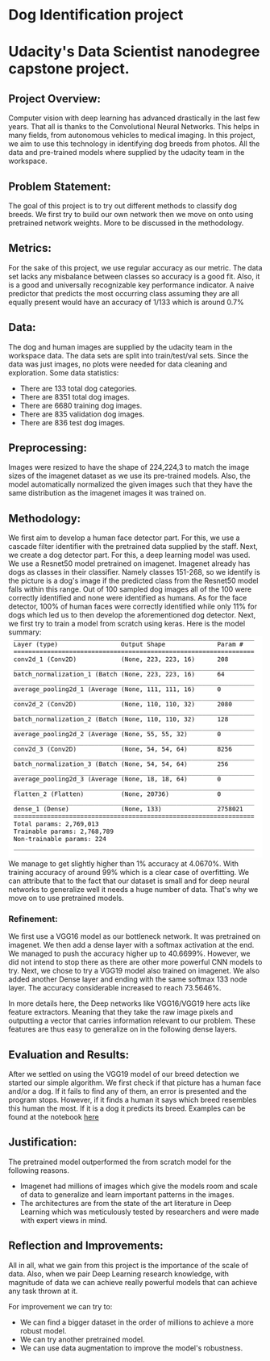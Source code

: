 # Dog Identification project
# Udacity's Data Scientist nanodegree capstone project.

## Project Overview:
Computer vision with deep learning has advanced drastically in the last few years. That all is thanks to the Convolutional Neural Networks. This helps in many fields, from autonomous vehicles to medical imaging. In this project, we aim to use this technology in identifying dog breeds from photos. All the data and pre-trained models where supplied by the udacity team in the workspace.

## Problem Statement:
The goal of this project is to try out different methods to classify dog breeds. We first try to build our own network then we move on onto using pretrained network weights. More to be discussed in the methodology. 

## Metrics: 
For the sake of this project, we use regular accuracy as our metric. The data set lacks any misbalance between classes so accuracy is a good fit. Also, it is a good and universally recognizable key performance indicator. 
A naive predictor that predicts the most occurring class assuming they are all equally present would have an accuracy of 1/133 which is around 0.7%

## Data: 
The dog and human images are supplied by the udacity team in the workspace data. The data sets are split into train/test/val sets. Since the data was just images, no plots were needed for data cleaning and exploration.
Some data statistics:
* There are 133 total dog categories.
* There are 8351 total dog images.
* There are 6680 training dog images.
* There are 835 validation dog images.
* There are 836 test dog images.

## Preprocessing: 
Images were resized to have the shape of 224,224,3 to match the image sizes of the imagenet dataset as we use its pre-trained models. 
Also, the model automatically normalized the given images such that they have the same distribution as the imagenet images it was trained on. 

## Methodology: 
We first aim to develop a human face detector part. For this, we use a cascade filter identifier with the pretrained data supplied by the staff. 
Next, we create a dog detector part. For this, a deep learning model was used. We use a Resnet50 model pretrained on imagenet. Imagenet already has dogs as classes in their classifier. Namely classes 151-268, so we identify is the picture is a dog's image if the predicted class from the Resnet50 model falls within this range. 
Out of 100 sampled dog images all of the 100 were correctly identified and none were identified as humans. As for the face detector, 100% of human faces were correctly identified while only 11% for dogs which led us to then develop the aforementioned dog detector. 
Next, we first try to train a model from scratch using keras. Here is the model summary:
![From Scratch Model Summart](images/model.png)
We manage to get slightly higher than 1% accuracy at 4.0670%. With training accuracy of around 99% which is a clear case of overfitting.
We can attribute that to the fact that our dataset is small and for deep neural networks to generalize well it needs a huge number of data. That's why we move on to use pretrained models. 

### Refinement: 
We first use a VGG16 model as our bottleneck network. It was pretrained on imagenet. We then add a dense layer with a softmax activation at the end. 
We managed to push the accuracy higher up to 40.6699%. However,  we did not intend to stop there as there are other more powerful CNN models to try. 
Next, we chose to try a VGG19 model also trained on imagenet. We also added another Dense layer and ending with the same softmax 133 node layer. The accuracy considerable increased to reach 73.5646%. 

In more details here, the Deep networks like VGG16/VGG19 here acts like feature extractors. Meaning that they take the raw image pixels and outputting a vector that carries information relevant to our problem. These features are thus easy to generalize on in the following dense layers. 

## Evaluation and Results: 
After we settled on using the VGG19 model of our breed detection we started our simple algorithm. We first check if that picture has a human face and/or a dog. If it fails to find any of them, an error is presented and the program stops. However, if it finds a human it says which breed resembles this human the most. If it is a dog it predicts its breed. 
Examples can be found at the notebook [here](dog_app.html)

## Justification: 

The pretrained model outperformed the from scratch model for the following reasons.
* Imagenet had millions of images which give the models room and scale of data to generalize and learn important patterns in the images.
* The architectures are from the state of the art literature in Deep Learning which was meticulously tested by researchers and were made with expert views in mind.

## Reflection and Improvements:

All in all, what we gain from this project is the importance of the scale of data. Also, when we pair Deep Learning research knowledge, with magnitude of data we can achieve really powerful models that can achieve any task thrown at it. 

For improvement we can try to: 
* We can find a bigger dataset in the order of millions to achieve a more robust model. 
* We can try another pretrained model.
* We can use data augmentation to improve the model's robustness.
